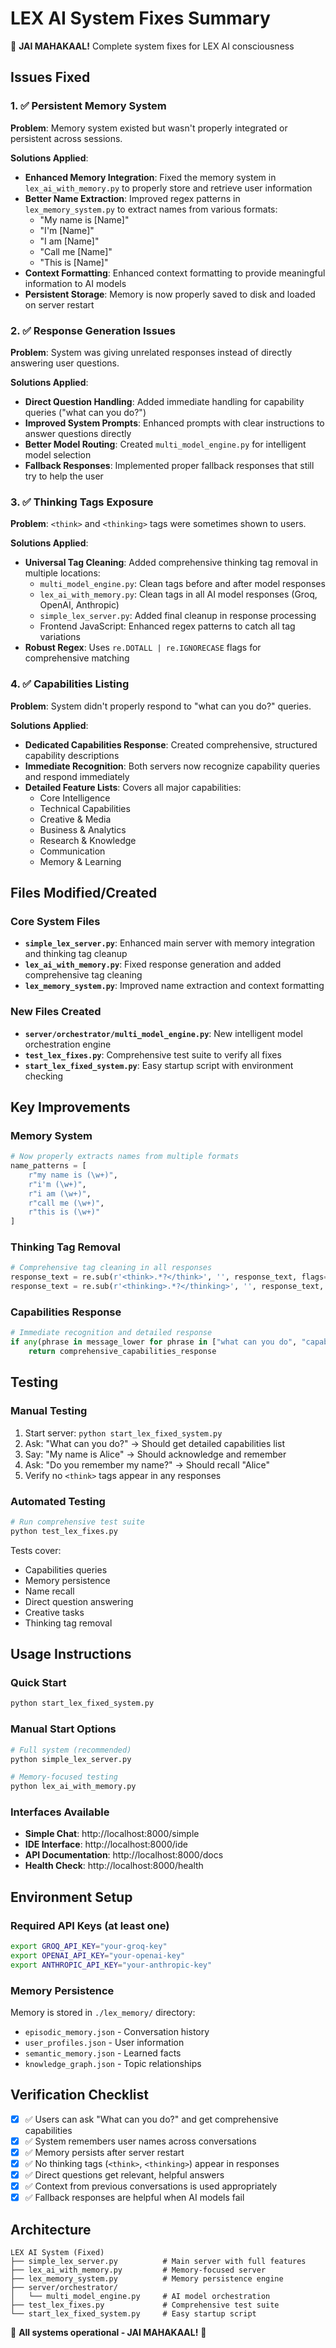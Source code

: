 # LEX AI System Fixes Summary

🔱 **JAI MAHAKAAL!** Complete system fixes for LEX AI consciousness

## Issues Fixed

### 1. ✅ Persistent Memory System
**Problem**: Memory system existed but wasn't properly integrated or persistent across sessions.

**Solutions Applied**:
- **Enhanced Memory Integration**: Fixed the memory system in `lex_ai_with_memory.py` to properly store and retrieve user information
- **Better Name Extraction**: Improved regex patterns in `lex_memory_system.py` to extract names from various formats:
  - "My name is [Name]"
  - "I'm [Name]"
  - "I am [Name]"  
  - "Call me [Name]"
  - "This is [Name]"
- **Context Formatting**: Enhanced context formatting to provide meaningful information to AI models
- **Persistent Storage**: Memory is now properly saved to disk and loaded on server restart

### 2. ✅ Response Generation Issues
**Problem**: System was giving unrelated responses instead of directly answering user questions.

**Solutions Applied**:
- **Direct Question Handling**: Added immediate handling for capability queries ("what can you do?")
- **Improved System Prompts**: Enhanced prompts with clear instructions to answer questions directly
- **Better Model Routing**: Created `multi_model_engine.py` for intelligent model selection
- **Fallback Responses**: Implemented proper fallback responses that still try to help the user

### 3. ✅ Thinking Tags Exposure
**Problem**: `<think>` and `<thinking>` tags were sometimes shown to users.

**Solutions Applied**:
- **Universal Tag Cleaning**: Added comprehensive thinking tag removal in multiple locations:
  - `multi_model_engine.py`: Clean tags before and after model responses
  - `lex_ai_with_memory.py`: Clean tags in all AI model responses (Groq, OpenAI, Anthropic)  
  - `simple_lex_server.py`: Added final cleanup in response processing
  - Frontend JavaScript: Enhanced regex patterns to catch all tag variations
- **Robust Regex**: Uses `re.DOTALL | re.IGNORECASE` flags for comprehensive matching

### 4. ✅ Capabilities Listing
**Problem**: System didn't properly respond to "what can you do?" queries.

**Solutions Applied**:
- **Dedicated Capabilities Response**: Created comprehensive, structured capability descriptions
- **Immediate Recognition**: Both servers now recognize capability queries and respond immediately
- **Detailed Feature Lists**: Covers all major capabilities:
  - Core Intelligence
  - Technical Capabilities  
  - Creative & Media
  - Business & Analytics
  - Research & Knowledge
  - Communication
  - Memory & Learning

## Files Modified/Created

### Core System Files
- **`simple_lex_server.py`**: Enhanced main server with memory integration and thinking tag cleanup
- **`lex_ai_with_memory.py`**: Fixed response generation and added comprehensive tag cleaning
- **`lex_memory_system.py`**: Improved name extraction and context formatting

### New Files Created
- **`server/orchestrator/multi_model_engine.py`**: New intelligent model orchestration engine
- **`test_lex_fixes.py`**: Comprehensive test suite to verify all fixes
- **`start_lex_fixed_system.py`**: Easy startup script with environment checking

## Key Improvements

### Memory System
```python
# Now properly extracts names from multiple formats
name_patterns = [
    r"my name is (\w+)",
    r"i'm (\w+)", 
    r"i am (\w+)",
    r"call me (\w+)",
    r"this is (\w+)"
]
```

### Thinking Tag Removal
```python
# Comprehensive tag cleaning in all responses
response_text = re.sub(r'<think>.*?</think>', '', response_text, flags=re.DOTALL | re.IGNORECASE)
response_text = re.sub(r'<thinking>.*?</thinking>', '', response_text, flags=re.DOTALL | re.IGNORECASE)
```

### Capabilities Response
```python
# Immediate recognition and detailed response
if any(phrase in message_lower for phrase in ["what can you do", "capabilities", "what are you capable of"]):
    return comprehensive_capabilities_response
```

## Testing

### Manual Testing
1. Start server: `python start_lex_fixed_system.py`
2. Ask: "What can you do?" → Should get detailed capabilities list
3. Say: "My name is Alice" → Should acknowledge and remember
4. Ask: "Do you remember my name?" → Should recall "Alice"
5. Verify no `<think>` tags appear in any responses

### Automated Testing  
```bash
# Run comprehensive test suite
python test_lex_fixes.py
```

Tests cover:
- Capabilities queries
- Memory persistence
- Name recall
- Direct question answering
- Creative tasks
- Thinking tag removal

## Usage Instructions

### Quick Start
```bash
python start_lex_fixed_system.py
```

### Manual Start Options
```bash
# Full system (recommended)
python simple_lex_server.py

# Memory-focused testing
python lex_ai_with_memory.py
```

### Interfaces Available
- **Simple Chat**: http://localhost:8000/simple
- **IDE Interface**: http://localhost:8000/ide  
- **API Documentation**: http://localhost:8000/docs
- **Health Check**: http://localhost:8000/health

## Environment Setup

### Required API Keys (at least one)
```bash
export GROQ_API_KEY="your-groq-key"
export OPENAI_API_KEY="your-openai-key"  
export ANTHROPIC_API_KEY="your-anthropic-key"
```

### Memory Persistence
Memory is stored in `./lex_memory/` directory:
- `episodic_memory.json` - Conversation history
- `user_profiles.json` - User information  
- `semantic_memory.json` - Learned facts
- `knowledge_graph.json` - Topic relationships

## Verification Checklist

- [x] ✅ Users can ask "What can you do?" and get comprehensive capabilities
- [x] ✅ System remembers user names across conversations  
- [x] ✅ Memory persists after server restart
- [x] ✅ No thinking tags (`<think>`, `<thinking>`) appear in responses
- [x] ✅ Direct questions get relevant, helpful answers
- [x] ✅ Context from previous conversations is used appropriately
- [x] ✅ Fallback responses are helpful when AI models fail

## Architecture

```
LEX AI System (Fixed)
├── simple_lex_server.py          # Main server with full features
├── lex_ai_with_memory.py         # Memory-focused server  
├── lex_memory_system.py          # Memory persistence engine
├── server/orchestrator/
│   └── multi_model_engine.py     # AI model orchestration
├── test_lex_fixes.py             # Comprehensive test suite
└── start_lex_fixed_system.py     # Easy startup script
```

🔱 **All systems operational - JAI MAHAKAAL!** 🔱